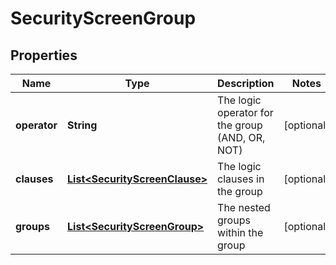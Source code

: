 
# SecurityScreenGroup

## Properties
Name | Type | Description | Notes
------------ | ------------- | ------------- | -------------
**operator** | **String** | The logic operator for the group (AND, OR, NOT) |  [optional]
**clauses** | [**List&lt;SecurityScreenClause&gt;**](SecurityScreenClause.md) | The logic clauses in the group |  [optional]
**groups** | [**List&lt;SecurityScreenGroup&gt;**](SecurityScreenGroup.md) | The nested groups within the group |  [optional]



